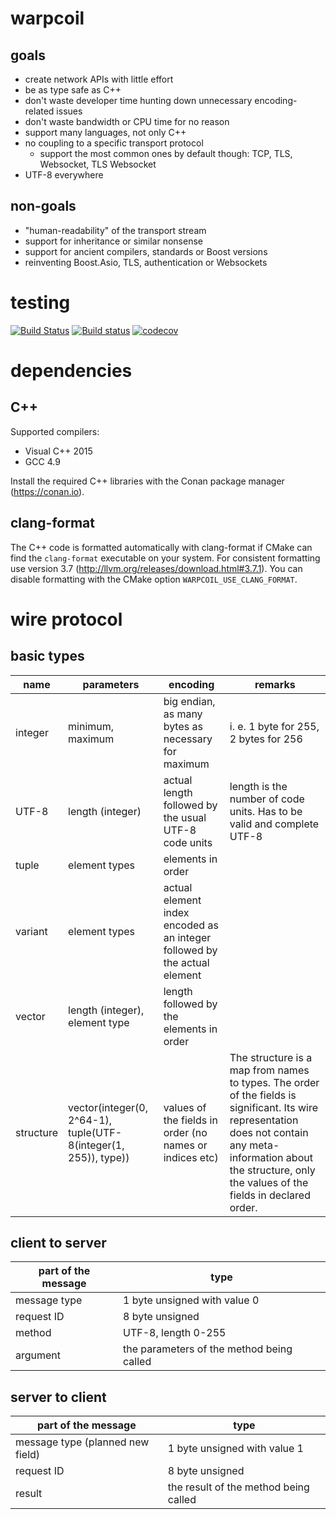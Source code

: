 # warpcoil

## goals
* create network APIs with little effort
* be as type safe as C++
* don't waste developer time hunting down unnecessary encoding-related issues
* don't waste bandwidth or CPU time for no reason
* support many languages, not only C++
* no coupling to a specific transport protocol
  * support the most common ones by default though: TCP, TLS, Websocket, TLS Websocket
* UTF-8 everywhere

## non-goals
* "human-readability" of the transport stream
* support for inheritance or similar nonsense
* support for ancient compilers, standards or Boost versions
* reinventing Boost.Asio, TLS, authentication or Websockets

# testing
[![Build Status](https://travis-ci.org/TyRoXx/warpcoil.svg?branch=master)](https://travis-ci.org/TyRoXx/warpcoil)
[![Build status](https://ci.appveyor.com/api/projects/status/tmygcx40pj2cupkg/branch/master?svg=true)](https://ci.appveyor.com/project/TyRoXx/warpcoil/branch/master)
[![codecov](https://codecov.io/gh/TyRoXx/warpcoil/branch/master/graph/badge.svg)](https://codecov.io/gh/TyRoXx/warpcoil)

# dependencies

## C++
Supported compilers:
* Visual C++ 2015
* GCC 4.9

Install the required C++ libraries with the Conan package manager (https://conan.io).

## clang-format
The C++ code is formatted automatically with clang-format if CMake can find the `clang-format` executable on your system.
For consistent formatting use version 3.7 (http://llvm.org/releases/download.html#3.7.1).
You can disable formatting with the CMake option `WARPCOIL_USE_CLANG_FORMAT`.

# wire protocol

## basic types
| name | parameters | encoding | remarks |
| --- | --- | --- | --- |
| integer | minimum, maximum  | big endian, as many bytes as necessary for maximum | i. e. 1 byte for 255, 2 bytes for 256 |
| UTF-8 | length (integer) | actual length followed by the usual UTF-8 code units | length is the number of code units. Has to be valid and complete UTF-8 |
| tuple | element types | elements in order | |
| variant | element types | actual element index encoded as an integer followed by the actual element | |
| vector | length (integer), element type | length followed by the elements in order | |
| structure | vector(integer(0, 2^64-1), tuple(UTF-8(integer(1, 255)), type)) | values of the fields in order (no names or indices etc) | The structure is a map from names to types. The order of the fields is significant. Its wire representation does not contain any meta-information about the structure, only the values of the fields in declared order. |

## client to server
| part of the message | type |
| --- | --- |
| message type | 1 byte unsigned with value 0 |
| request ID | 8 byte unsigned |
| method | UTF-8, length 0-255 |
| argument |  the parameters of the method being called |

## server to client
| part of the message | type |
| --- | --- |
| message type (planned new field) | 1 byte unsigned with value 1 |
| request ID | 8 byte unsigned |
| result |  the result of the method being called |
